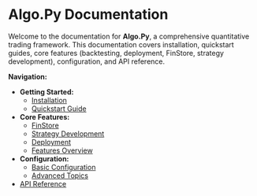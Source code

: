 <!-- File: index.md -->
# Algo.Py Documentation

Welcome to the documentation for **Algo.Py**, a comprehensive quantitative trading framework. This documentation covers installation, quickstart guides, core features (backtesting, deployment, FinStore, strategy development), configuration, and API reference.

**Navigation:**

- **Getting Started:**
  - [Installation](./installation/)
  - [Quickstart Guide](./quickstart/)
- **Core Features:**
  - [FinStore](./finstore/)
  - [Strategy Development](./strategy_development/)
  - [Deployment](./deployment/)
  - [Features Overview](./features/)
- **Configuration:**
  - [Basic Configuration](./configuration/)
  - [Advanced Topics](./advanced_topics/)
- [API Reference](./api-reference/)

